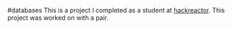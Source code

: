 #databases
This is a project I completed as a student at [hackreactor](http://hackreactor.com). This project was worked on with a pair. 

